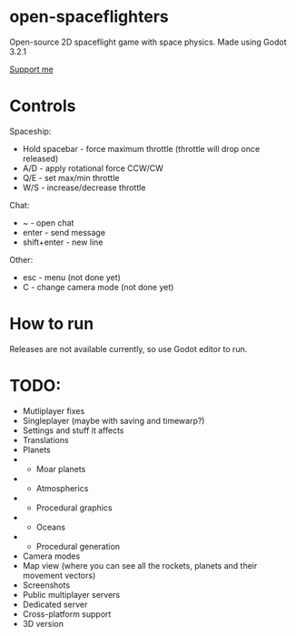 # open-spaceflighters
Open-source 2D spaceflight game with space physics. Made using Godot 3.2.1

[Support me](https://www.patreon.com/cj376)

# Controls
Spaceship:
- Hold spacebar - force maximum throttle (throttle will drop once released)
- A/D - apply rotational force CCW/CW
- Q/E - set max/min throttle
- W/S - increase/decrease throttle

Chat:
- ~ - open chat
- enter - send message
- shift+enter - new line

Other: 
- esc - menu (not done yet)
- C - change camera mode (not done yet)

# How to run
Releases are not available currently, so use Godot editor to run.

# TODO:
- Mutliplayer fixes
- Singleplayer (maybe with saving and timewarp?)
- Settings and stuff it affects
- Translations
- Planets
- - Moar planets
- - Atmospherics
- - Procedural graphics
- - Oceans
- - Procedural generation
- Camera modes
- Map view (where you can see all the rockets, planets and their movement vectors)
- Screenshots
- Public multiplayer servers
- Dedicated server
- Cross-platform support
- 3D version
